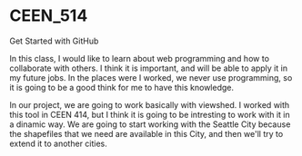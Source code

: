 # CEEN_514
Get Started with GitHub

In this class, I would like to learn about web programming and how to collaborate with others. I think it is important, and will be able to apply it in my future jobs. In the places were I worked, we never use programming, so it is going to be a good think for me to have this knowledge.

In our project, we are going to work basically with viewshed. I worked with this tool in CEEN 414, but I think it is going to be intresting to work with it in a dinamic way. We are going to start working with the Seattle City because the shapefiles that we need are available in this City, and then we'll try to extend it to another cities.
